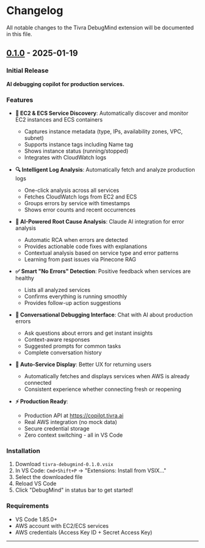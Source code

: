 # Changelog

All notable changes to the Tivra DebugMind extension will be documented in this file.

## [0.1.0] - 2025-01-19

### Initial Release

**AI debugging copilot for production services.**

### Features

- **🎯 EC2 & ECS Service Discovery**: Automatically discover and monitor EC2 instances and ECS containers
  - Captures instance metadata (type, IPs, availability zones, VPC, subnet)
  - Supports instance tags including Name tag
  - Shows instance status (running/stopped)
  - Integrates with CloudWatch logs

- **🔍 Intelligent Log Analysis**: Automatically fetch and analyze production logs
  - One-click analysis across all services
  - Fetches CloudWatch logs from EC2 and ECS
  - Groups errors by service with timestamps
  - Shows error counts and recent occurrences

- **🤖 AI-Powered Root Cause Analysis**: Claude AI integration for error analysis
  - Automatic RCA when errors are detected
  - Provides actionable code fixes with explanations
  - Contextual analysis based on service type and error patterns
  - Learning from past issues via Pinecone RAG

- **✅ Smart "No Errors" Detection**: Positive feedback when services are healthy
  - Lists all analyzed services
  - Confirms everything is running smoothly
  - Provides follow-up action suggestions

- **💬 Conversational Debugging Interface**: Chat with AI about production errors
  - Ask questions about errors and get instant insights
  - Context-aware responses
  - Suggested prompts for common tasks
  - Complete conversation history

- **🔄 Auto-Service Display**: Better UX for returning users
  - Automatically fetches and displays services when AWS is already connected
  - Consistent experience whether connecting fresh or reopening

- **⚡ Production Ready**:
  - Production API at https://copilot.tivra.ai
  - Real AWS integration (no mock data)
  - Secure credential storage
  - Zero context switching - all in VS Code

### Installation

1. Download `tivra-debugmind-0.1.0.vsix`
2. In VS Code: `Cmd+Shift+P` → "Extensions: Install from VSIX..."
3. Select the downloaded file
4. Reload VS Code
5. Click "DebugMind" in status bar to get started!

### Requirements

- VS Code 1.85.0+
- AWS account with EC2/ECS services
- AWS credentials (Access Key ID + Secret Access Key)

---

[0.1.0]: https://github.com/shrey2525/tivra-copilot-vscode/releases/tag/v0.1.0
